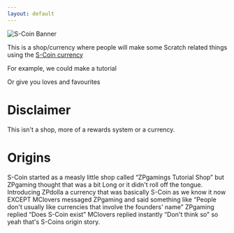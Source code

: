 ```yaml
---
layout: default
---
```


![S-Coin Banner](http://i68.tinypic.com/nyg4lc.jpg)

This is a shop/currency where people will make some Scratch related things using the [S-Coin currency](https://scratch.mit.edu/discuss/topic/350825)

For example, we could make a tutorial

Or give you loves and favourites

# Disclaimer

This isn't a shop, more of a rewards system or a currency. 

# Origins

S-Coin started as a measly little shop called “ZPgamings Tutorial Shop” but ZPgaming thought that was a bit Long or it didn't roll off the tongue. Introducing ZPdolla a currency that was basically S-Coin as we know it now EXCEPT MClovers messaged ZPgaming and said something like “People don't usually like currencies that involve the founders' name” ZPgaming replied “Does S-Coin exist” MClovers replied instantly “Don't think so” so yeah that's S-Coins origin story.
